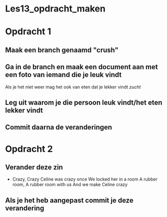 # Les13_opdracht_maken

# Opdracht 1
## Maak een branch genaamd "crush"
## Ga in de branch en maak een document aan met een foto van iemand die je leuk vindt 
Als je het niet weer mag het ook van eten dat je lekker vindt *zucht*
## Leg uit waarom je die persoon leuk vindt/het eten lekker vindt
## Commit daarna de veranderingen


# Opdracht 2
## Verander deze zin

-   Crazy, Crazy Celine was crazy once
    We locked her in a room
    A rubber room, A rubber room with us
    And we make Celine crazy

## Als je het heb aangepast commit je deze verandering